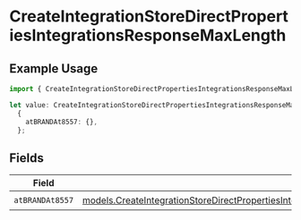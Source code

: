 # CreateIntegrationStoreDirectPropertiesIntegrationsResponseMaxLength

## Example Usage

```typescript
import { CreateIntegrationStoreDirectPropertiesIntegrationsResponseMaxLength } from "@vercel/sdk/models/createintegrationstoredirectop.js";

let value: CreateIntegrationStoreDirectPropertiesIntegrationsResponseMaxLength =
  {
    atBRANDAt8557: {},
  };
```

## Fields

| Field                                                                                                                                                                                                      | Type                                                                                                                                                                                                       | Required                                                                                                                                                                                                   | Description                                                                                                                                                                                                |
| ---------------------------------------------------------------------------------------------------------------------------------------------------------------------------------------------------------- | ---------------------------------------------------------------------------------------------------------------------------------------------------------------------------------------------------------- | ---------------------------------------------------------------------------------------------------------------------------------------------------------------------------------------------------------- | ---------------------------------------------------------------------------------------------------------------------------------------------------------------------------------------------------------- |
| `atBRANDAt8557`                                                                                                                                                                                            | [models.CreateIntegrationStoreDirectPropertiesIntegrationsResponse200ApplicationJSONAtBRANDAt8557](../models/createintegrationstoredirectpropertiesintegrationsresponse200applicationjsonatbrandat8557.md) | :heavy_check_mark:                                                                                                                                                                                         | N/A                                                                                                                                                                                                        |
